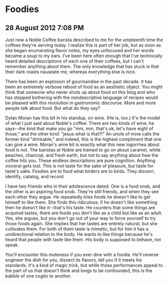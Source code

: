 # Foodies
## 28 August 2012 7:08 PM

Just now a Noble Coffee barista described to me for the umpteenth time the coffees they're serving today. I realize this is part of her job, but as soon as she began enumerating flavor notes, my eyes unfocused and her words became a soup to my ears. I've been here often enough that I've technically heard detailed descriptions of each one of their coffees, but I can't remember anything about them. The only knowledge that has stuck is that their dark roasts nauseate me, whereas everything else is nice.

There has been an explosion of gourmandise in the past decade. It has been an extremely verbose reboot of food as an aesthetic object. You might think that someone who never shuts up about food on this blog and who has stopped bothering with the nondescriptive language of recipes would be pleased with this revolution in gastronomic discourse. More and more people talk about food. But what do they say?

Dylan Moran has this bit in his standup, on wine. (He is, too.) It's the model of what I just said about Noble's coffee: There are two kinds of wine, he says--the kind that make you go "mm, mm, that's ok, let's have eight of those," and the other kind: "jesus what is that?!" An uncle of mine calls the former kind "drinkable," and indeed, this is the highest compliment that one can give a wine. Moran's wine bit is exactly what this new logorrhea about food is not. The baristas at Noble are trained to go on about caramel, white peaches, charcoal, and fresh earth, but not to say anything about how the coffee hits you. These endless descriptions are pure cognition. Anything visceral gets lost. This is not taste for the sake of pleasure, but taste for taste's sake. Foodies are to food what birders are to birds. They discern, identify, catalog, and record.

I have two friends who in their adolescence dated. One is a food snob, and the other is an aspiring food snob. They're still friends, and when they see each other they argue. He repeatedly tries foods he doesn't like to get himself to like them. She finds this ridiculous; if he doesn't like something then he doesn't like it--that's his taste. He counters that some things are acquired tastes, there are foods you don't like as a child but like as an adult. Yes, she argues, but you don't go out of your way to force yourself to try those foods again. She implies that her tastes are entirely natural, but she cultivates them. For both of them taste is mimetic, but for him it has a unidirectional relation to the body. He wants to like things because he's heard that people with taste like them. His body is supposed to behave, not speak.

You'll encounter this muteness if you ever dine with a foodie. He'll reverse engineer the dish for you, dissect its flavors, tell you if it meets his standards. It's a kind of magic trick, but while those performances appeal to the part of us that doesn't think and longs to be confounded, this is the babble of one cogito to another.